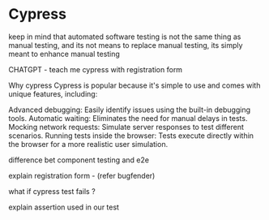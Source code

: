 # Cypress

keep in mind that automated software testing is not the same thing as manual testing, and its not means to replace manual testing, its simply meant to enhance manual testing  


 CHATGPT - teach me cypress with registration form 


 Why cypress
 Cypress is popular because it's simple to use and comes with unique features, including:

Advanced debugging: Easily identify issues using the built-in debugging tools.
Automatic waiting: Eliminates the need for manual delays in tests.
Mocking network requests: Simulate server responses to test different scenarios.
Running tests inside the browser: Tests execute directly within the browser for a more realistic user simulation.


difference bet component testing and e2e    

explain registration form - (refer bugfender)

what if cypress test fails ?

explain assertion used in our test
